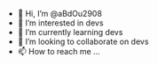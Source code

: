 - 👋 Hi, I’m @aBdOu2908
- 👀 I’m interested in devs
- 🌱 I’m currently learning devs
- 💞️ I’m looking to collaborate on devs
- 📫 How to reach me ...

<!---
aBdOu2908/aBdOu2908 is a ✨ special ✨ repository because its `README.md` (this file) appears on your GitHub profile.
You can click the Preview link to take a look at your changes.
--->
